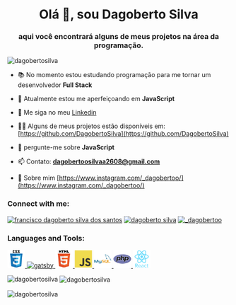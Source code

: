 <h1 align="center">Olá 👋, sou Dagoberto Silva</h1>
<h3 align="center">aqui você encontrará alguns de meus projetos na área da programação.</h3>

<p align="left"> <img src="https://komarev.com/ghpvc/?username=dagobertosilva&label=Profile%20views&color=0e75b6&style=flat" alt="dagobertosilva" /> </p>

- 📚 No momento estou estudando programação para me tornar um desenvolvedor **Full Stack**

- 🌱 Atualmente estou me aperfeiçoando em **JavaScript**

- 🤝 Me siga no meu [Linkedin](https://www.linkedin.com/in/francisco-dagoberto-silva-dos-santos-367401224/)

- 👨‍💻 Alguns de meus projetos estão disponíveis em: [https://github.com/DagobertoSilva](https://github.com/DagobertoSilva)

- 💬 pergunte-me sobre **JavaScript**

- 📫 Contato: **dagobertoosilvaa2608@gmail.com**

- 📄 Sobre mim [https://www.instagram.com/_dagobertoo/](https://www.instagram.com/_dagobertoo/)

<h3 align="left">Connect with me:</h3>
<p align="left">
<a href="https://linkedin.com/in/francisco dagoberto silva dos santos" target="blank"><img align="center" src="https://raw.githubusercontent.com/rahuldkjain/github-profile-readme-generator/master/src/images/icons/Social/linked-in-alt.svg" alt="francisco dagoberto silva dos santos" height="30" width="40" /></a>
<a href="https://fb.com/dagoberto silva" target="blank"><img align="center" src="https://raw.githubusercontent.com/rahuldkjain/github-profile-readme-generator/master/src/images/icons/Social/facebook.svg" alt="dagoberto silva" height="30" width="40" /></a>
<a href="https://instagram.com/_dagobertoo" target="blank"><img align="center" src="https://raw.githubusercontent.com/rahuldkjain/github-profile-readme-generator/master/src/images/icons/Social/instagram.svg" alt="_dagobertoo" height="30" width="40" /></a>
</p>

<h3 align="left">Languages and Tools:</h3>
<p align="left"> <a href="https://www.w3schools.com/css/" target="_blank" rel="noreferrer"> <img src="https://raw.githubusercontent.com/devicons/devicon/master/icons/css3/css3-original-wordmark.svg" alt="css3" width="40" height="40"/> </a> <a href="https://www.gatsbyjs.com/" target="_blank" rel="noreferrer"> <img src="https://www.vectorlogo.zone/logos/gatsbyjs/gatsbyjs-icon.svg" alt="gatsby" width="40" height="40"/> </a> <a href="https://www.w3.org/html/" target="_blank" rel="noreferrer"> <img src="https://raw.githubusercontent.com/devicons/devicon/master/icons/html5/html5-original-wordmark.svg" alt="html5" width="40" height="40"/> </a> <a href="https://developer.mozilla.org/en-US/docs/Web/JavaScript" target="_blank" rel="noreferrer"> <img src="https://raw.githubusercontent.com/devicons/devicon/master/icons/javascript/javascript-original.svg" alt="javascript" width="40" height="40"/> </a> <a href="https://www.mysql.com/" target="_blank" rel="noreferrer"> <img src="https://raw.githubusercontent.com/devicons/devicon/master/icons/mysql/mysql-original-wordmark.svg" alt="mysql" width="40" height="40"/> </a> <a href="https://www.php.net" target="_blank" rel="noreferrer"> <img src="https://raw.githubusercontent.com/devicons/devicon/master/icons/php/php-original.svg" alt="php" width="40" height="40"/> </a> <a href="https://reactjs.org/" target="_blank" rel="noreferrer"> <img src="https://raw.githubusercontent.com/devicons/devicon/master/icons/react/react-original-wordmark.svg" alt="react" width="40" height="40"/> </a> 
</p>

<p><img align="left" src="https://github-readme-stats.vercel.app/api/top-langs?username=dagobertosilva&show_icons=true&theme=dark&locale=en&layout=compact" alt="dagobertosilva" />
</p>

<p>&nbsp;<img align="center" src="https://github-readme-stats.vercel.app/api?username=dagobertosilva&show_icons=true&theme=dark&locale=en" alt="dagobertosilva" /></p>

<p><img align="center" src="https://github-readme-streak-stats.herokuapp.com/?user=dagobertosilva&theme=dark" alt="dagobertosilva" /></p>
